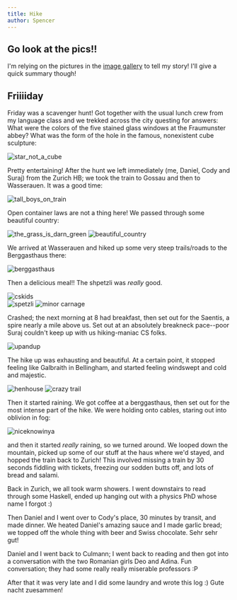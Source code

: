 ```yaml
---
title: Hike
author: Spencer
---
```


## Go look at the pics!!

I'm relying on the pictures in the
[image gallery]("https://photos.app.goo.gl/Lq7ncLU6Wt2UCwO02") to tell my story! I'll give a quick summary though!

## Friiiiday

Friday was a scavenger hunt! Got together with the usual lunch crew from my language class and we trekked across the city questing for answers: What were the colors of the five stained glass windows at the Fraumunster abbey? What was the form of the hole in the famous, nonexistent cube sculpture:

![star_not_a_cube](../images/star_not_a_cube.jpg)

Pretty entertaining! After the hunt we left immediately (me, Daniel, Cody and Suraj) from the Zurich HB; we took the train to Gossau and then to Wasserauen. It was a good time:

![tall_boys_on_train](../images/tall_boys_on_train.jpg)

Open container laws are not a thing here! We passed through some beautiful country:

![the_grass_is_darn_green](../images/the_grass_is_darn_green.jpg)
![beautiful_country](../images/beautiful_country.jpg)

We arrived at Wasserauen and hiked up some very steep trails/roads to the Berggasthaus there:

![berggasthaus](../images/berggasthaus.jpg)

Then a delicious meal!! The shpetzli was *really* good.

![cskids](../images/cskids.jpg)  
![spetzli](../images/spetzli.jpg)
![minor carnage](../images/minor%20carnage.jpg)

Crashed; the next morning at 8 had breakfast, then set out for the Saentis, a spire nearly a mile above us. Set out at an absolutely breakneck pace--poor Suraj couldn't keep up with us hiking-maniac CS folks.

![upandup](../images/upandup.jpg)

The hike up was exhausting and beautiful. At a certain point, it stopped feeling like Galbraith in Bellingham, and started feeling windswept and cold and majestic.

![henhouse](../images/henhouse.jpg)
![crazy trail](../images/crazy%20trail.jpg)

Then it started raining. We got coffee at a berggasthaus, then set out for the most intense part of the hike. We were holding onto cables, staring out into oblivion in fog:

![niceknowinya](../images/niceknowinya.jpg)

and then it started *really* raining, so we turned around. We looped down the mountain, picked up some of our stuff at the haus where we'd stayed, and hopped the train back to Zurich! This involved missing a train by 30 seconds fiddling with tickets, freezing our sodden butts off, and lots of bread and salami.

Back in Zurich, we all took warm showers. I went downstairs to read through some Haskell, ended up hanging out with a physics PhD whose name I forgot :)

Then Daniel and I went over to Cody's place, 30 minutes by transit, and made dinner. We heated Daniel's amazing sauce and I made garlic bread; we topped off the whole thing with beer and Swiss chocolate. Sehr sehr gut!

Daniel and I went back to Culmann; I went back to reading and then got into a conversation with the two Romanian girls Deo and Adina. Fun conversation; they had some really really miserable professors :P

After that it was very late and I did some laundry and wrote this log :) Gute nacht zuesammen!










